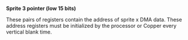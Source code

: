 **Sprite 3 pointer (low 15 bits)**

These pairs of registers contain the address of sprite x DMA data. These address registers must be initialized by the processor or Copper every vertical blank time.

